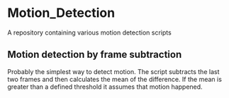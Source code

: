 # Motion_Detection
A repository containing various motion detection scripts

## Motion detection by frame subtraction ##
Probably the simplest way to detect motion. The script subtracts the last two frames and then calculates the mean of the difference. If the mean is greater than a defined threshold it assumes that motion happened. 
